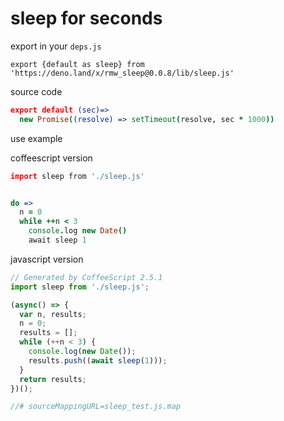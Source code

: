 <!-- 本文件由 ./readme.make.md 自动生成，请不要直接修改此文件 -->

# sleep for seconds

export in your `deps.js`

```
export {default as sleep} from 'https://deno.land/x/rmw_sleep@0.0.8/lib/sleep.js'
```

source code

```coffee
export default (sec)=>
  new Promise((resolve) => setTimeout(resolve, sec * 1000))


```

use example

coffeescript version

```coffee
import sleep from './sleep.js'


do =>
  n = 0
  while ++n < 3
    console.log new Date()
    await sleep 1

```


javascript version

```javascript
// Generated by CoffeeScript 2.5.1
import sleep from './sleep.js';

(async() => {
  var n, results;
  n = 0;
  results = [];
  while (++n < 3) {
    console.log(new Date());
    results.push((await sleep(1)));
  }
  return results;
})();

//# sourceMappingURL=sleep_test.js.map

```
